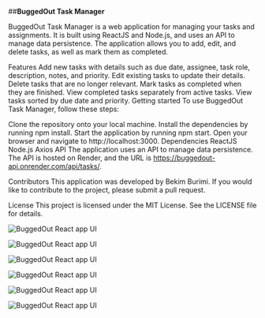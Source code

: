 ##**BuggedOut Task Manager**

BuggedOut Task Manager is a web application for managing your tasks and assignments. It is built using ReactJS and Node.js, and uses an API to manage data persistence. The application allows you to add, edit, and delete tasks, as well as mark them as completed.

Features
Add new tasks with details such as due date, assignee, task role, description, notes, and priority.
Edit existing tasks to update their details.
Delete tasks that are no longer relevant.
Mark tasks as completed when they are finished.
View completed tasks separately from active tasks.
View tasks sorted by due date and priority.
Getting started
To use BuggedOut Task Manager, follow these steps:

Clone the repository onto your local machine.
Install the dependencies by running npm install.
Start the application by running npm start.
Open your browser and navigate to http://localhost:3000.
Dependencies
ReactJS
Node.js
Axios
API
The application uses an API to manage data persistence. The API is hosted on Render, and the URL is https://buggedout-api.onrender.com/api/tasks/.

Contributors
This application was developed by Bekim Burimi. If you would like to contribute to the project, please submit a pull request.

License
This project is licensed under the MIT License. See the LICENSE file for details.


![BuggedOut React app UI](https://i.ibb.co/b1QqS6M/buggedout-1.png)

![BuggedOut React app UI](https://i.ibb.co/y4Q0k0T/buggedout-2.png)

![BuggedOut React app UI](https://i.ibb.co/cQ7Db7w/buggedout-3.png)

![BuggedOut React app UI](https://i.ibb.co/TmVdxDF/buggedout-4.png)

![BuggedOut React app UI](https://i.ibb.co/Fnj1jh7/buggedout-5.png)

![BuggedOut React app UI](https://i.ibb.co/9g5dkpF/buggedout-6.png)
